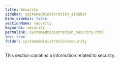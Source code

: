 ```yaml
---
title: Security
sidebar: systemadministration_sidebar
hide_sidebar: false
sectionName: security
keywords: security
permalink: systemadministration_security.html
toc: true
folder: systemadministration/security
---
```


This section conatins a information related to security.
